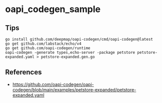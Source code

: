 # oapi_codegen_sample

## Tips

```shell
go install github.com/deepmap/oapi-codegen/cmd/oapi-codegen@latest
go get github.com/labstack/echo/v4
go get github.com/oapi-codegen/runtime
oapi-codegen -generate types,echo-server -package petstore petstore-expanded.yaml > petstore-expanded.gen.go
```

## References
- https://github.com/oapi-codegen/oapi-codegen/blob/main/examples/petstore-expanded/petstore-expanded.yaml
